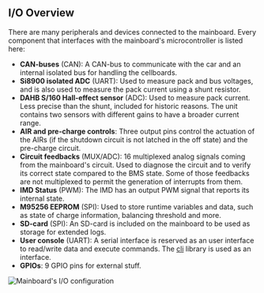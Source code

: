 ## I/O Overview
There are many peripherals and devices connected to the mainboard. Every component that interfaces with the mainboard's microcontroller is listed here:
- **CAN-buses** (CAN): A CAN-bus to communicate with the car and an internal isolated bus for handling the cellboards.
- **Si8900 isolated ADC** (UART): Used to measure pack and bus voltages, and is also used to measure the pack current using a shunt resistor.
- **DAHB S/160 Hall-effect sensor** (ADC): Used to measure pack current. Less precise than the shunt, included for historic reasons. The unit contains two sensors with different gains to have a broader current range.
- **AIR and pre-charge controls**: Three output pins control the actuation of the AIRs (if the shutdown circuit is not latched in the off state) and the pre-charge circuit.
- **Circuit feedbacks** (MUX/ADC): 16 multiplexed analog signals coming from the mainboard's circuit. Used to diagnose the circuit and to verify its correct state compared to the BMS state. Some of those feedbacks are not multiplexed to permit the generation of interrupts from them.
- **IMD Status** (PWM): The IMD has an output PWM signal that reports its internal state.
- **M95256 EEPROM** (SPI): Used to store runtime variables and data, such as state of charge information, balancing threshold and more.
- **SD-card** (SPI): An SD-card is included on the mainboard to be used as storage for extended logs.
- **User console** (UART): A serial interface is reserved as an user interface to read/write data and execute commands. The [cli](https://github.com/eagletrt/micro-libs/tree/master/cli) library is used as an interface.
- **GPIOs**: 9 GPIO pins for external stuff.

![Mainboard's I/O configuration](../../pics/mainboard_cubemx.png)